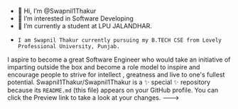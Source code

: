- 👋 Hi, I’m @Swapnil1Thakur
- 👀 I’m interested in Software Developing 
- 🌱 I’m currently a student at LPU JALANDHAR.
-     I am Swapnil Thakur currently pursuing my B.TECH CSE from Lovely Professional University, Punjab.
I aspire to become a great Software Engineer who would take an initiative of imparting outside the box and become a role model to inspire and encourage people to strive for intellect , greatness and live to one's fullest potential. 
Swapnil1Thakur/Swapnil1Thakur is a ✨ special ✨ repository because its `README.md` (this file) appears on your GitHub profile.
You can click the Preview link to take a look at your changes.
--->
